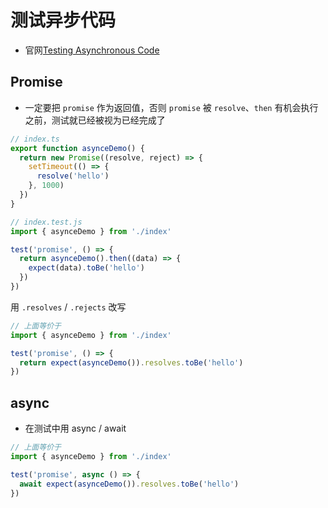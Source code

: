 # 测试异步代码

- 官网[Testing Asynchronous Code](https://jestjs.io/docs/zh-Hans/asynchronous)

## Promise

- 一定要把 `promise` 作为返回值，否则 `promise` 被 `resolve`、`then` 有机会执行之前，测试就已经被视为已经完成了

```ts
// index.ts
export function asynceDemo() {
  return new Promise((resolve, reject) => {
    setTimeout(() => {
      resolve('hello')
    }, 1000)
  })
}
```

```js
// index.test.js
import { asynceDemo } from './index'

test('promise', () => {
  return asynceDemo().then((data) => {
    expect(data).toBe('hello')
  })
})
```

用 `.resolves` / `.rejects` 改写

```js
// 上面等价于
import { asynceDemo } from './index'

test('promise', () => {
  return expect(asynceDemo()).resolves.toBe('hello')
})
```

## async

- 在测试中用 async / await

```js
// 上面等价于
import { asynceDemo } from './index'

test('promise', async () => {
  await expect(asynceDemo()).resolves.toBe('hello')
})
```
